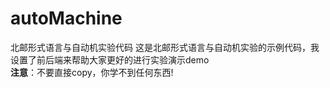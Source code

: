 # autoMachine
北邮形式语言与自动机实验代码
这是北邮形式语言与自动机实验的示例代码，我设置了前后端来帮助大家更好的进行实验演示demo<br>
<strong>注意</strong>：不要直接copy，你学不到任何东西!
